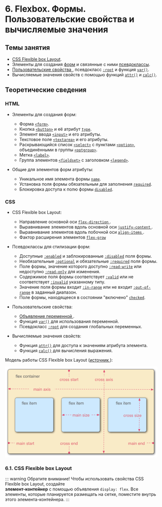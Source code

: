 # 6. Flexbox. Формы. Пользовательские свойства и вычисляемые значения

## Темы занятия

- [CSS Flexible box Layout](https://metanit.com/web/html5/12.1.php).
- Элементы для создания [форм](https://webref.ru/html/type/form) и связянные 
с ними [псевдоклассы](https://webref.ru/css/type/form).
- [Пользовательские свойства
](https://developer.mozilla.org/ru/docs/Web/CSS/Using_CSS_variables),
псевдокласс [`:root`](https://webref.ru/css/root) и 
функция [`var()`](https://webref.ru/css/value/var).
- Вычисляемые значения свойств с помощью функций
[`attr()`](https://webref.ru/css/value/attr) и
[`calc()`](https://webref.ru/css/value/attr).

## Теоретические сведения

### HTML

- Элементы для создания форм:

  - Форма [`<form>`](https://webref.ru/html/form).
  - Кнопка [`<button>`](https://webref.ru/html/button) и её атрибут
  [`type`](https://webref.ru/html/button/type).
  - Элемент ввода [`<input>`](https://webref.ru/html/input) и его атрибуты.
  - Текстовое поле [`<textarea>`](https://webref.ru/html/textarea) и его 
  атрибуты.
  - Раскрывающийся список [`<select>`](https://webref.ru/html/select) с 
  пунктами [`<option>`](https://webref.ru/html/option), объединёнными в 
  группы [`<optgroup>`](https://webref.ru/html/optgroup).
  - Метка [`<label>`](https://webref.ru/html/label).
  - Группа элементов [`<fieldset>`](https://webref.ru/html/fieldset) с 
  заголовком [`<legend>`](https://webref.ru/html/legend).
  
- Общие для элементов форм атрибуты:
 
  - Уникальное имя элемента формы
  [`name`](https://webref.ru/html/input/name).
  - Установка поля формы обязательным для заполнения
  [`required`](https://webref.ru/html/input/required).
  - Блокировка доступа к полю формы
  [`disabled`](https://webref.ru/html/input/disabled).

### CSS
  
- CSS Flexible box Layout:

  - Направление основной оси [`flex-direction`
  ](https://developer.mozilla.org/ru/docs/Web/CSS/flex-direction).
  - Выравнивание элементов вдоль основной оси [`justify-content`
  ](https://developer.mozilla.org/ru/docs/Web/CSS/justify-content).
  - Выравнивание элементов вдоль побочной оси [`align-items`
  ](https://developer.mozilla.org/ru/docs/Web/CSS/align-items).
  - Фактор расширения элементов [`flex-grow`
  ](https://developer.mozilla.org/ru/docs/Web/CSS/flex-grow)
  
- Псевдоклассы для стилизации форм:

  - Доступные [`:enabled`](https://webref.ru/css/enabled) и
  заблокированные [`:disabled`](https://webref.ru/css/disabled) поля формы.
  - Необязательные [`:optional`](https://webref.ru/css/optional) и
  обязательные [`:required`](https://webref.ru/css/required) поля формы.
  - Поле формы, значение которого доступно
  [`:read-write`](https://webref.ru/css/read-write) или недоступно
  [`:read-only`](https://webref.ru/css/read-only) для изменения.
  - Содержимое поля формы соответствует
  [`:valid`](https://webref.ru/css/valid) или не соответствует
  [`:invalid`](https://webref.ru/css/invalid) указанному типу.
  - Значение поля формы входит
  [`:in-range`](https://webref.ru/css/in-range) или не входит
  [`:out-of-range`](https://webref.ru/css/out-of-range) в заданный диапазон.
  - Поле формы, находящееся в состоянии "включено"
  [`checked`](https://webref.ru/css/checked).
  
- Пользовательские свойства:

  - [Объявление переменной
  ](https://developer.mozilla.org/ru/docs/Web/CSS/Using_CSS_variables).
  - Функция [`var()`](https://webref.ru/css/value/var) для использования 
  переменной.
  - Псевдокласс [`:root`](https://webref.ru/css/root) для создания глобальных
   переменных.
   
- Вычисляемые значения свойств:

  - Функция [`attr()`](https://webref.ru/css/value/attr) для доступа к 
  значениям атрибута элемента.
  - Функция [`calc()`](https://webref.ru/css/value/attr) для вычисления 
  выражения.
  
Модель работы CSS Flexible box Layout ([источник
](https://developer.mozilla.org/ru/docs/Learn/CSS/CSS_layout/Flexbox)):

![Модель работы CSS Flexible box Layout](./assets/flex_model.png)
  
### 6.1. CSS Flexible box Layout

::: warning Обратите внимание!
Чтобы использовать свойства CSS Flexible box Layout, создайте  
**элемент-контейнер** с помощью объявления `display: flex`. Все элементы, 
которые планируется размещать на сетке, поместите внутрь этого 
элемента-контейнера.
:::

<disqus-comments
  page-uuid="9f516f8d-5063-43f1-a1cc-82c5b66b627b"
  page-title="6. Flexbox. Формы. Пользовательские свойства и
    вычисляемые значения | Практические занятия"/>

<script-button/>